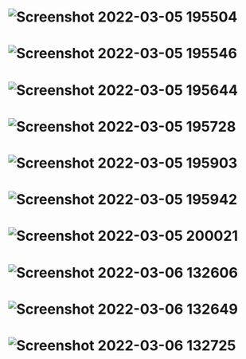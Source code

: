 # ![Screenshot 2022-03-05 195504](https://user-images.githubusercontent.com/100999418/156914591-80f6d443-550e-487f-b919-15cb74f68905.png)
# ![Screenshot 2022-03-05 195546](https://user-images.githubusercontent.com/100999418/156914640-4836a7bc-85b4-47df-b595-2f6c71d2d399.png)
# ![Screenshot 2022-03-05 195644](https://user-images.githubusercontent.com/100999418/156914653-de6fb961-2451-4f29-ad8b-c3042cf37906.png)
# ![Screenshot 2022-03-05 195728](https://user-images.githubusercontent.com/100999418/156914660-bb651bd3-6491-44a4-8eb5-0f72ba2954d4.png)
# ![Screenshot 2022-03-05 195903](https://user-images.githubusercontent.com/100999418/156914664-3172de2d-3b90-49d2-837e-f042e0361905.png)
# ![Screenshot 2022-03-05 195942](https://user-images.githubusercontent.com/100999418/156914679-1908fbe0-eefb-47bf-b637-e1977a654fb4.png)
# ![Screenshot 2022-03-05 200021](https://user-images.githubusercontent.com/100999418/156914687-865b638b-9926-4902-8b1a-9b4f7be29cd0.png)
# ![Screenshot 2022-03-06 132606](https://user-images.githubusercontent.com/100999418/156914697-a4a53651-08bd-4e87-8736-4a2a1f086fbd.png)
# ![Screenshot 2022-03-06 132649](https://user-images.githubusercontent.com/100999418/156914701-1e4c0acc-5360-4630-8e59-505d4abf4f6b.png)
# ![Screenshot 2022-03-06 132725](https://user-images.githubusercontent.com/100999418/156914711-c277f02f-0b75-46d7-9027-ba40d176de7d.png)
